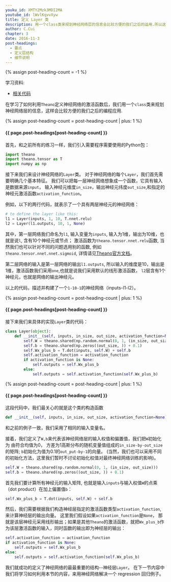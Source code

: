 ```yaml
---
youku_id: XMTY2Mzk3MDI2MA
youtube_id: lWvlKqvvXyw
title: 定义 Layer 类 
description: 用一个class类来规划神经网络层的信息会比较方便的我们之后的运用.所以这一次,不同于 Tensorflow, 我们会用一个 class 来定义 layer.
author: C.Cui
chapter: 3
date: 2016-11-3
post-headings:
  - 要点
  - 定义层结构
  - 细节说明
---
```

{% assign post-heading-count = -1 %}

学习资料:
  * [相关代码](https://github.com/MorvanZhou/tutorials/blob/master/theanoTUT/theano8_Layer_class.py)
  
在学习了如何利用`Theano`定义神经网络的激活函数后，我们用一个`class`类来规划神经网络层的信息，这样会比较方便的我们之后的编程应用.   

{% assign post-heading-count = post-heading-count | plus: 1 %}
<h4 class="tut-h4-pad" id="{{ page.post-headings[post-heading-count] }}">{{ page.post-headings[post-heading-count] }}</h4>

首先，和之前所有的练习一样，我们引入需要程序需要使用的Python包： 

```python
import theano
import theano.tensor as T
import numpy as np
```

接下来我们来设计神经网络的`Layer`类。 对于神经网络的每个`Layer`，我们首先需要明确几个基本特征。
我们可以把每一层神经网络想象成一个函数，它具有输入是数据来源`input`，
输入神经元维度`in_size`，输出神经元纬度`out_size`,和指定的神经元激活函数`activation_function`。

例如，以下的两行代码，就表示了一个具有两层神经元的神经网络：

```python
# to define the layer like this:
l1 = Layer(inputs, 1, 10, T.nnet.relu)
l2 = Layer(l1.outputs, 10, 1, None)
```

其中，第一层网络我们命名为`l1`, 输入变量为`inputs`, 输入为1维，输出为10维，也就是说`l`, 含有10个神经元或节点；
激活函数为`theano.tensor.nnet.relu`函数, 当然我们也可以针对不同的问题选用别的函数, 
例如`theano.tensor.nnet.nnet.sigmoid`, 详情请见[Theano官方文档](http://deeplearning.net/software/theano/library/tensor/nnet/nnet.html)。

第二层网络的输入是第一层网络的输出`l1.outputs`, 所以输入的维度是10，输出是1维，激活函数我们采用`one`,也就是说我们采用默认的线形激活函数，
`l2`层含有1个神经元，也就是网络的输出神经元。

以上的代码，描述并构建了一个`1-10-1`的神经网络（inputs-l1-l2）。

{% assign post-heading-count = post-heading-count | plus: 1 %}
<h4 class="tut-h4-pad" id="{{ page.post-headings[post-heading-count] }}">{{ page.post-headings[post-heading-count] }}</h4>

接下来我们来具体的实现`Layer`类的代码：

```python
class Layer(object):
    def __init__(self, inputs, in_size, out_size, activation_function=None):
        self.W = theano.shared(np.random.normal(0, 1, (in_size, out_size)))
        self.b = theano.shared(np.zeros((out_size, )) + 0.1)
        self.Wx_plus_b = T.dot(inputs, self.W) + self.b
        self.activation_function = activation_function
        if activation_function is None:
            self.outputs = self.Wx_plus_b
        else:
            self.outputs = self.activation_function(self.Wx_plus_b)

```


{% assign post-heading-count = post-heading-count | plus: 1 %}
<h4 class="tut-h4-pad" id="{{ page.post-headings[post-heading-count] }}">{{ page.post-headings[post-heading-count] }}</h4>

这段代码中，我们最关心的就是这个类的构造函数

```python
def __init__(self, inputs, in_size, out_size, activation_function=None)
```

和之前的例子一致，我们采用了相同的输入变量名。

接着，我们定义了`W,b`来代表该神经网络层的输入权值和偏置值，我们把`W`初始化为 由符合均值为0，
方差为1高斯分布的随机变量值组成的`in_size-by-out_size`的矩阵; `b`初始化为值为0.1的`out_put-by-1`的向量。
(当然，我们也可以采用不同的初始化方法，这里我们暂时不讨论初始化权值对最终神经网络训练的影响)。
 
```python
self.W = theano.shared(np.random.normal(0, 1, (in_size, out_size)))
self.b = theano.shared(np.zeros((out_size, )) + 0.1)
```

首先我们要计算所有神经元的输入矩阵, 也就是输入`inputs`与输入权值`W`的点乘（dot product）在加上偏置值`b`：

```python
self.Wx_plus_b = T.dot(inputs, self.W) + self.b
```

然后，我们需要根据我们构造神经层指定的激活函数类型`activation_function`,来计算神经层的输出向量。
这里我们假设如果`activation_function`是`None`， 那就是该层神经元采用线形输出；如果是其他`Theano`的激活函数，就把`Wx_plus_b`作为该层激活函数的输入，同时函数的输出即为神经层的输出：

```python
self.activation_function = activation_function
if activation_function is None:
	self.outputs = self.Wx_plus_b
else:
	self.outputs = self.activation_function(self.Wx_plus_b)
```

我们就成功的定义了神经网络的最最重要的结构--神经层`Layer`。
在下一节内容中我们将学习如何利用本节的内容，来用神经网络解决一个 regression 回归例子。